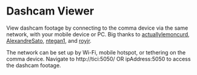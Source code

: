 # Dashcam Viewer

View dashcam footage by connecting to the comma device via the same network, with your mobile device or PC. Big thanks to [actuallylemoncurd](https://github.com/actuallylemoncurd), [AlexandreSato](https://github.com/alexandreSato), [ntegan1](https://github.com/ntegan1), and [royjr](https://github.com/royjr).

The network can be set up by Wi-Fi, mobile hotspot, or tethering on the comma device. Navigate to http://tici:5050/ OR ipAddress:5050 to access the dashcam footage.